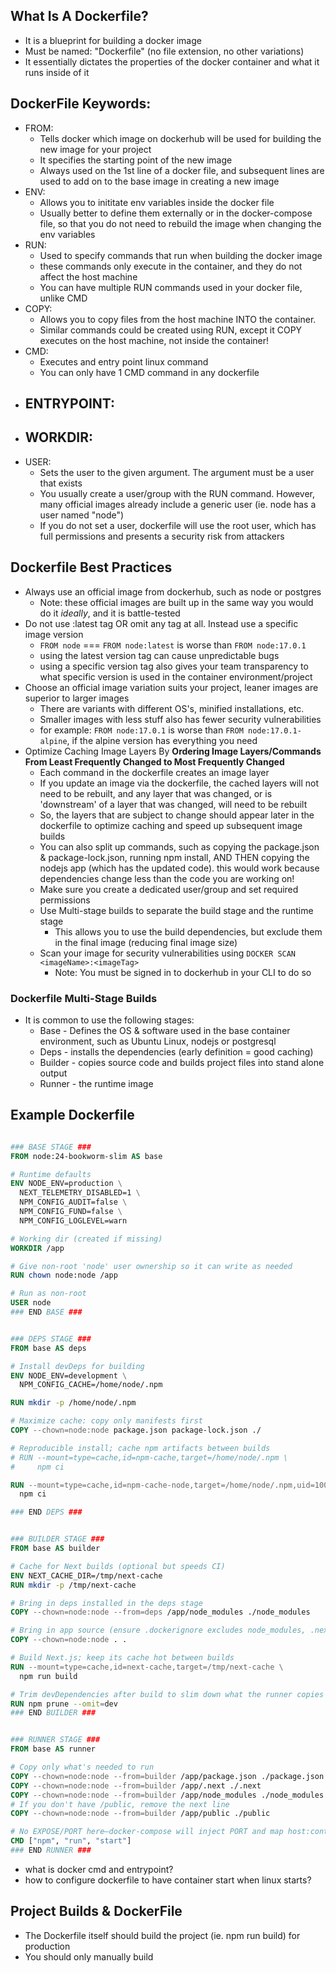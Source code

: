 ## What Is A Dockerfile?
  - It is a blueprint for building a docker image
  - Must be named: "Dockerfile" (no file extension, no other variations)
  - It essentially dictates the properties of the docker container and what it runs inside of it

## DockerFile Keywords:
  - FROM:
    - Tells docker which image on dockerhub will be used for building the new image for your project
    - It specifies the starting point of the new image
    - Always used on the 1st line of a docker file, and subsequent lines are used to add on to the base image in creating a new image
  - ENV:
    - Allows you to inititate env variables inside the docker file  
    - Usually better to define them externally or in the docker-compose file, so that you do not need to rebuild the image when changing the env variables
  - RUN: 
    - Used to specify commands that run when building the docker image
    - these commands only execute in the container, and they do not affect the host machine
    - You can have multiple RUN commands used in your docker file, unlike CMD
  - COPY: 
    - Allows you to copy files from the host machine INTO the container.
    - Similar commands could be created using RUN, except it COPY executes on the host machine, not inside the container!
  - CMD: 
    - Executes and entry point linux command
    - You can only have 1 CMD command in any dockerfile
  - ENTRYPOINT:
    - 
  - WORKDIR: 
    - 
  - USER:
    - Sets the user to the given argument. The argument must be a user that exists
    - You usually create a user/group with the RUN command. However, many official images already include a generic user (ie. node has a user named "node")
    - If you do not set a user, dockerfile will use the root user, which has full permissions and presents a security risk from attackers
  
  

## Dockerfile Best Practices
  - Always use an official image from dockerhub, such as node or postgres
    - Note: these official images are built up in the same way you would do it *ideally*, and it is battle-tested
  - Do not use :latest tag OR omit any tag at all. Instead use a specific image version
    - ```FROM node``` === ```FROM node:latest``` is worse than ```FROM node:17.0.1```
    - using the latest version tag can cause unpredictable bugs
    - using a specific version tag also gives your team transparency to what specific version is used in the container environment/project
  - Choose an official image variation suits your project, leaner images are superior to larger images
    - There are variants with different OS's, minified installations, etc. 
    - Smaller images with less stuff also has fewer security vulnerabilities
    - for example: ```FROM node:17.0.1``` is worse than ```FROM node:17.0.1-alpine```, if the alpine version has everything you need
  - Optimize Caching Image Layers By **Ordering Image Layers/Commands From Least Frequently Changed to Most Frequently Changed**
    - Each command in the dockerfile creates an image layer
    - If you update an image via the dockerfile, the cached layers will not need to be rebuilt, and any layer that was changed, or is 'downstream' of a layer that was changed, will need to be rebuilt
    - So, the layers that are subject to change should appear later in the dockerfile to optimize caching and speed up subsequent image builds
    - You can also split up commands, such as copying the package.json & package-lock.json, running npm install, AND THEN copying the nodejs app (which has the updated code). this would work because dependencies change less than the code you are working on!
    - Make sure you create a dedicated user/group and set required permissions
    - Use Multi-stage builds to separate the build stage and the runtime stage
      - This allows you to use the build dependencies, but exclude them in the final image (reducing final image size)
    - Scan your image for security vulnerabilities using ```DOCKER SCAN <imageName>:<imageTag>```
      - Note: You must be signed in to dockerhub in your CLI to do so


### Dockerfile Multi-Stage Builds
- It is common to use the following stages:
  - Base - Defines the OS & software used in the base container environment, such as Ubuntu Linux, nodejs or postgresql
  - Deps - installs the dependencies (early definition = good caching)
  - Builder - copies source code and builds project files into stand alone output
  - Runner - the runtime image

## Example Dockerfile
  ```dockerfile

### BASE STAGE ###
FROM node:24-bookworm-slim AS base

# Runtime defaults
ENV NODE_ENV=production \
    NEXT_TELEMETRY_DISABLED=1 \
    NPM_CONFIG_AUDIT=false \
    NPM_CONFIG_FUND=false \
    NPM_CONFIG_LOGLEVEL=warn

# Working dir (created if missing)
WORKDIR /app

# Give non-root 'node' user ownership so it can write as needed
RUN chown node:node /app

# Run as non-root
USER node
### END BASE ###


### DEPS STAGE ###
FROM base AS deps

# Install devDeps for building
ENV NODE_ENV=development \
    NPM_CONFIG_CACHE=/home/node/.npm

RUN mkdir -p /home/node/.npm

# Maximize cache: copy only manifests first
COPY --chown=node:node package.json package-lock.json ./

# Reproducible install; cache npm artifacts between builds
# RUN --mount=type=cache,id=npm-cache,target=/home/node/.npm \
#     npm ci

RUN --mount=type=cache,id=npm-cache-node,target=/home/node/.npm,uid=1000,gid=1000 \
    npm ci

### END DEPS ###


### BUILDER STAGE ###
FROM base AS builder

# Cache for Next builds (optional but speeds CI)
ENV NEXT_CACHE_DIR=/tmp/next-cache
RUN mkdir -p /tmp/next-cache

# Bring in deps installed in the deps stage
COPY --chown=node:node --from=deps /app/node_modules ./node_modules

# Bring in app source (ensure .dockerignore excludes node_modules, .next, .git, .env*)
COPY --chown=node:node . .

# Build Next.js; keep its cache hot between builds
RUN --mount=type=cache,id=next-cache,target=/tmp/next-cache \
    npm run build

# Trim devDependencies after build to slim down what the runner copies
RUN npm prune --omit=dev
### END BUILDER ###


### RUNNER STAGE ###
FROM base AS runner

# Copy only what's needed to run
COPY --chown=node:node --from=builder /app/package.json ./package.json
COPY --chown=node:node --from=builder /app/.next ./.next
COPY --chown=node:node --from=builder /app/node_modules ./node_modules
# If you don't have /public, remove the next line
COPY --chown=node:node --from=builder /app/public ./public

# No EXPOSE/PORT here—docker-compose will inject PORT and map host:container
CMD ["npm", "run", "start"]
### END RUNNER ###

  ```



  - what is docker cmd and entrypoint?
  - how to configure dockerfile to have container start when linux starts?

## Project Builds & DockerFile
  - The Dockerfile itself should build the project (ie. npm run build) for production
  - You should only manually build 